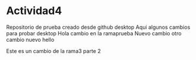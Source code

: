 # Actividad4
 Repositorio de prueba creado desde github desktop
 Aqui algunos cambios para probar desktop
 Hola cambio en la ramaprueba
  Nuevo cambio
  otro cambio nuevo
  hello

  Este es un cambio de la rama3 parte 2
